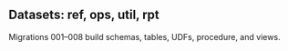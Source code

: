 ## Datasets: ref, ops, util, rpt
Migrations 001–008 build schemas, tables, UDFs, procedure, and views.
